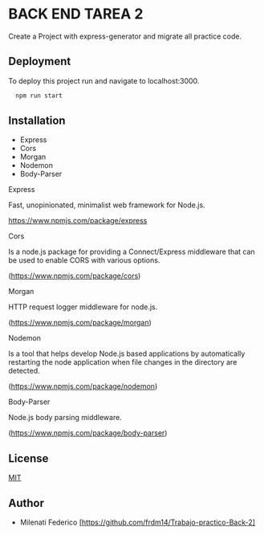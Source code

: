 
# BACK END TAREA 2

Create a Project with express-generator and migrate all practice code.


## Deployment

To deploy this project run and navigate to localhost:3000.

```bash
  npm run start
```


## Installation

* Express
* Cors
* Morgan
* Nodemon
* Body-Parser


Express

Fast, unopinionated, minimalist web framework for Node.js.

https://www.npmjs.com/package/express

Cors 

Is a node.js package for providing a Connect/Express middleware that can be used to enable CORS with various options.

(https://www.npmjs.com/package/cors)

Morgan 

HTTP request logger middleware for node.js.

(https://www.npmjs.com/package/morgan)

Nodemon 

Is a tool that helps develop Node.js based applications by automatically restarting the node application when file changes in the directory are detected. 

(https://www.npmjs.com/package/nodemon)

Body-Parser

Node.js body parsing middleware.

(https://www.npmjs.com/package/body-parser)





    
## License

[MIT](https://choosealicense.com/licenses/mit/)


## Author

- Milenati Federico [https://github.com/frdm14/Trabajo-practico-Back-2]

